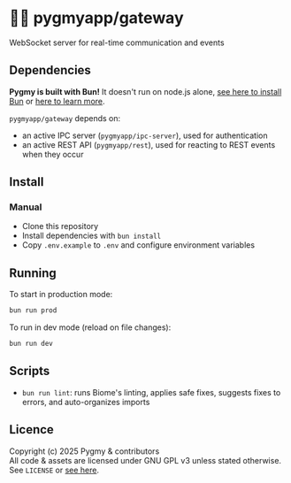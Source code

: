 # 🐰💬 pygmyapp/gateway
WebSocket server for real-time communication and events

## Dependencies
**Pygmy is built with Bun!** It doesn't run on node.js alone, [see here to install Bun](https://bun.com/docs/installation) or [here to learn more](https://bun.sh).

`pygmyapp/gateway` depends on:
- an active IPC server (`pygmyapp/ipc-server`), used for authentication
- an active REST API (`pygmyapp/rest`), used for reacting to REST events when they occur

## Install

### Manual

- Clone this repository
- Install dependencies with `bun install`
- Copy `.env.example` to `.env` and configure environment variables

## Running

To start in production mode:

```sh
bun run prod
```

To run in dev mode (reload on file changes):

```sh
bun run dev
```

## Scripts

- `bun run lint`: runs Biome's linting, applies safe fixes, suggests fixes to errors, and auto-organizes imports

## Licence
Copyright (c) 2025 Pygmy & contributors  
All code & assets are licensed under GNU GPL v3 unless stated otherwise.  
See `LICENSE` or [see here](https://www.gnu.org/licenses/gpl-3.0.txt).